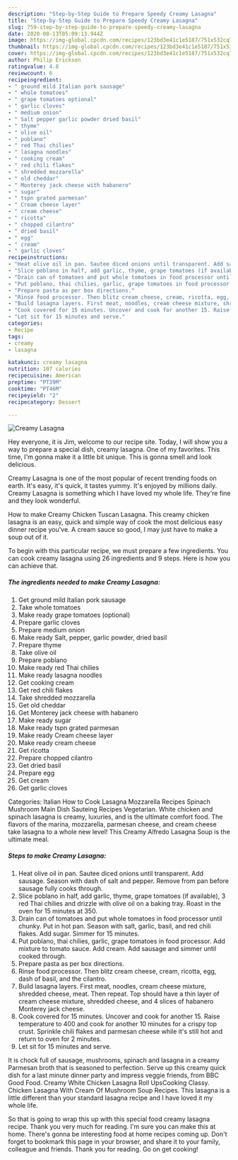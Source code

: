 ```yaml
---
description: "Step-by-Step Guide to Prepare Speedy Creamy Lasagna"
title: "Step-by-Step Guide to Prepare Speedy Creamy Lasagna"
slug: 759-step-by-step-guide-to-prepare-speedy-creamy-lasagna
date: 2020-08-13T05:09:13.944Z
image: https://img-global.cpcdn.com/recipes/123bd3e41c1e5187/751x532cq70/creamy-lasagna-recipe-main-photo.jpg
thumbnail: https://img-global.cpcdn.com/recipes/123bd3e41c1e5187/751x532cq70/creamy-lasagna-recipe-main-photo.jpg
cover: https://img-global.cpcdn.com/recipes/123bd3e41c1e5187/751x532cq70/creamy-lasagna-recipe-main-photo.jpg
author: Philip Erickson
ratingvalue: 4.8
reviewcount: 6
recipeingredient:
- " ground mild Italian pork sausage"
- " whole tomatoes"
- " grape tomatoes optional"
- " garlic cloves"
- " medium onion"
- " Salt pepper garlic powder dried basil"
- " thyme"
- " olive oil"
- " poblano"
- " red Thai chilies"
- " lasagna noodles"
- " cooking cream"
- " red chili flakes"
- " shredded mozzarella"
- " old cheddar"
- " Monterey jack cheese with habanero"
- " sugar"
- " tspn grated parmesan"
- " Cream cheese layer"
- " cream cheese"
- " ricotta"
- " chopped cilantro"
- " dried basil"
- " egg"
- " cream"
- " garlic cloves"
recipeinstructions:
- "Heat olive oil in pan. Sautee diced onions until transparent. Add sausage. Season with dash of salt and pepper. Remove from pan before sausage fully cooks through."
- "Slice poblano in half, add garlic, thyme, grape tomatoes (if available), 3 red Thai chilies and drizzle with olive oil on a baking tray. Roast in the oven for 15 minutes at 350."
- "Drain can of tomatoes and put whole tomatoes in food processor until chunky. Put in hot pan. Season with salt, garlic, basil, and red chili flakes. Add sugar. Simmer for 15 minutes."
- "Put poblano, thai chilies, garlic, grape tomatoes in food processor. Add mixture to tomato sauce. Add cream. Add sausage and simmer until cooked through."
- "Prepare pasta as per box directions."
- "Rinse food processor. Then blitz cream cheese, cream, ricotta, egg, dash of basil, and the cilantro."
- "Build lasagna layers. First meat, noodles, cream cheese mixture, shredded cheese, meat. Then repeat. Top should have a thin layer of cream cheese mixture, shredded cheese, and 4 slices of habanero Monterey jack cheese."
- "Cook covered for 15 minutes. Uncover and cook for another 15. Raise temperature to 400 and cook for another 10 minutes for a crispy top crust. Sprinkle chili flakes and parmesan cheese while it&#39;s still hot and return to oven for 2 minutes."
- "Let sit for 15 minutes and serve."
categories:
- Recipe
tags:
- creamy
- lasagna

katakunci: creamy lasagna 
nutrition: 107 calories
recipecuisine: American
preptime: "PT39M"
cooktime: "PT46M"
recipeyield: "2"
recipecategory: Dessert

---
```



![Creamy Lasagna](https://img-global.cpcdn.com/recipes/123bd3e41c1e5187/751x532cq70/creamy-lasagna-recipe-main-photo.jpg)

Hey everyone, it is Jim, welcome to our recipe site. Today, I will show you a way to prepare a special dish, creamy lasagna. One of my favorites. This time, I'm gonna make it a little bit unique. This is gonna smell and look delicious.

Creamy Lasagna is one of the most popular of recent trending foods on earth. It's easy, it's quick, it tastes yummy. It's enjoyed by millions daily. Creamy Lasagna is something which I have loved my whole life. They're fine and they look wonderful.

How to make Creamy Chicken Tuscan Lasagna. This creamy chicken lasagna is an easy, quick and simple way of cook the most delicious easy dinner recipe you&#39;ve. A cream sauce so good, I may just have to make a soup out of it.


To begin with this particular recipe, we must prepare a few ingredients. You can cook creamy lasagna using 26 ingredients and 9 steps. Here is how you can achieve that.

<!--inarticleads1-->

##### The ingredients needed to make Creamy Lasagna:

1. Get  ground mild Italian pork sausage
1. Take  whole tomatoes
1. Make ready  grape tomatoes (optional)
1. Prepare  garlic cloves
1. Prepare  medium onion
1. Make ready  Salt, pepper, garlic powder, dried basil
1. Prepare  thyme
1. Take  olive oil
1. Prepare  poblano
1. Make ready  red Thai chilies
1. Make ready  lasagna noodles
1. Get  cooking cream
1. Get  red chili flakes
1. Take  shredded mozzarella
1. Get  old cheddar
1. Get  Monterey jack cheese with habanero
1. Make ready  sugar
1. Make ready  tspn grated parmesan
1. Make ready  Cream cheese layer
1. Make ready  cream cheese
1. Get  ricotta
1. Prepare  chopped cilantro
1. Get  dried basil
1. Prepare  egg
1. Get  cream
1. Get  garlic cloves


Categories: Italian How to Cook Lasagna Mozzarella Recipes Spinach Mushroom Main Dish Sauteing Recipes Vegetarian. White chicken and spinach lasagna is creamy, luxuries, and is the ultimate comfort food. The flavors of the marina, mozzarella, parmesan cheese, and cream cheese take lasagna to a whole new level! This Creamy Alfredo Lasagna Soup is the ultimate meal. 

<!--inarticleads2-->

##### Steps to make Creamy Lasagna:

1. Heat olive oil in pan. Sautee diced onions until transparent. Add sausage. Season with dash of salt and pepper. Remove from pan before sausage fully cooks through.
1. Slice poblano in half, add garlic, thyme, grape tomatoes (if available), 3 red Thai chilies and drizzle with olive oil on a baking tray. Roast in the oven for 15 minutes at 350.
1. Drain can of tomatoes and put whole tomatoes in food processor until chunky. Put in hot pan. Season with salt, garlic, basil, and red chili flakes. Add sugar. Simmer for 15 minutes.
1. Put poblano, thai chilies, garlic, grape tomatoes in food processor. Add mixture to tomato sauce. Add cream. Add sausage and simmer until cooked through.
1. Prepare pasta as per box directions.
1. Rinse food processor. Then blitz cream cheese, cream, ricotta, egg, dash of basil, and the cilantro.
1. Build lasagna layers. First meat, noodles, cream cheese mixture, shredded cheese, meat. Then repeat. Top should have a thin layer of cream cheese mixture, shredded cheese, and 4 slices of habanero Monterey jack cheese.
1. Cook covered for 15 minutes. Uncover and cook for another 15. Raise temperature to 400 and cook for another 10 minutes for a crispy top crust. Sprinkle chili flakes and parmesan cheese while it&#39;s still hot and return to oven for 2 minutes.
1. Let sit for 15 minutes and serve.


It is chock full of sausage, mushrooms, spinach and lasagna in a creamy Parmesan broth that is seasoned to perfection. Serve up this creamy quick dish for a last minute dinner party and impress veggie friends, from BBC Good Food. Creamy White Chicken Lasagna Roll UpsCooking Classy. Chicken Lasagna With Cream Of Mushroom Soup Recipes. This lasagna is a little different than your standard lasagna recipe and I have loved it my whole life. 

So that is going to wrap this up with this special food creamy lasagna recipe. Thank you very much for reading. I'm sure you can make this at home. There's gonna be interesting food at home recipes coming up. Don't forget to bookmark this page in your browser, and share it to your family, colleague and friends. Thank you for reading. Go on get cooking!
